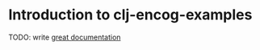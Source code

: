 # Introduction to clj-encog-examples

TODO: write [great documentation](http://jacobian.org/writing/what-to-write/)
